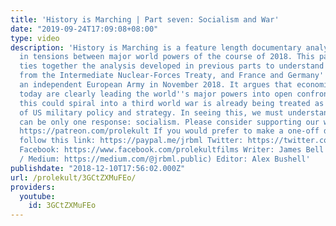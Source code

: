 ```yaml
---
title: 'History is Marching | Part seven: Socialism and War'
date: "2019-09-24T17:09:08+08:00"
type: video
description: 'History is Marching is a feature length documentary analyzing the rise
  in tensions between major world powers of the course of 2018. This part of the film
  ties together the analysis developed in previous parts to understand Trump''s withdrawal
  from the Intermediate Nuclear-Forces Treaty, and France and Germany''s call for
  an independent European Army in November 2018. It argues that economic conditions
  today are clearly leading the world''s major powers into open confrontation. That
  this could spiral into a third world war is already being treated as a living element
  of US military policy and strategy. In seeing this, we must understand that there
  can be only one response: socialism. Please consider supporting our work on Patreon:
  https://patreon.com/prolekult If you would prefer to make a one-off donation, then
  follow this link: https://paypal.me/jrbml Twitter: https://twitter.com/ProlekultFilms
  Facebook: https://www.facebook.com/prolekultfilms Writer: James Bell (Twitter: https://twitter.com/GlumBird
  / Medium: https://medium.com/@jrbml.public) Editor: Alex Bushell'
publishdate: "2018-12-10T17:56:02.000Z"
url: /prolekult/3GCtZXMuFEo/
providers:
  youtube:
    id: 3GCtZXMuFEo
---
```

